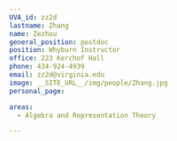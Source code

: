 ```yaml
---
UVA_id: zz2d
lastname: Zhang
name: Zezhou
general_position: postdoc
position: Whyburn Instructor
office: 223 Kerchof Hall
phone: 434-924-4939
email: zz2d@virginia.edu
image: __SITE_URL__/img/people/Zhang.jpg
personal_page:

areas:
  - Algebra and Representation Theory

---
```

